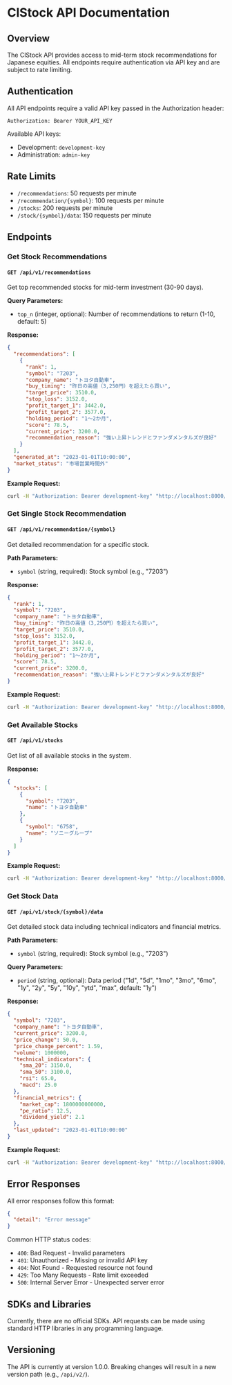 # ClStock API Documentation

## Overview

The ClStock API provides access to mid-term stock recommendations for Japanese equities. All endpoints require authentication via API key and are subject to rate limiting.

## Authentication

All API endpoints require a valid API key passed in the Authorization header:

```
Authorization: Bearer YOUR_API_KEY
```

Available API keys:
- Development: `development-key`
- Administration: `admin-key`

## Rate Limits

- `/recommendations`: 50 requests per minute
- `/recommendation/{symbol}`: 100 requests per minute
- `/stocks`: 200 requests per minute
- `/stock/{symbol}/data`: 150 requests per minute

## Endpoints

### Get Stock Recommendations

#### `GET /api/v1/recommendations`

Get top recommended stocks for mid-term investment (30-90 days).

**Query Parameters:**
- `top_n` (integer, optional): Number of recommendations to return (1-10, default: 5)

**Response:**
```json
{
  "recommendations": [
    {
      "rank": 1,
      "symbol": "7203",
      "company_name": "トヨタ自動車",
      "buy_timing": "昨日の高値（3,250円）を超えたら買い",
      "target_price": 3510.0,
      "stop_loss": 3152.0,
      "profit_target_1": 3442.0,
      "profit_target_2": 3577.0,
      "holding_period": "1～2か月",
      "score": 78.5,
      "current_price": 3200.0,
      "recommendation_reason": "強い上昇トレンドとファンダメンタルズが良好"
    }
  ],
  "generated_at": "2023-01-01T10:00:00",
  "market_status": "市場営業時間外"
}
```

**Example Request:**
```bash
curl -H "Authorization: Bearer development-key" "http://localhost:8000/api/v1/recommendations?top_n=3"
```

### Get Single Stock Recommendation

#### `GET /api/v1/recommendation/{symbol}`

Get detailed recommendation for a specific stock.

**Path Parameters:**
- `symbol` (string, required): Stock symbol (e.g., "7203")

**Response:**
```json
{
  "rank": 1,
  "symbol": "7203",
  "company_name": "トヨタ自動車",
  "buy_timing": "昨日の高値（3,250円）を超えたら買い",
  "target_price": 3510.0,
  "stop_loss": 3152.0,
  "profit_target_1": 3442.0,
  "profit_target_2": 3577.0,
  "holding_period": "1～2か月",
  "score": 78.5,
  "current_price": 3200.0,
  "recommendation_reason": "強い上昇トレンドとファンダメンタルズが良好"
}
```

**Example Request:**
```bash
curl -H "Authorization: Bearer development-key" "http://localhost:8000/api/v1/recommendation/7203"
```

### Get Available Stocks

#### `GET /api/v1/stocks`

Get list of all available stocks in the system.

**Response:**
```json
{
  "stocks": [
    {
      "symbol": "7203",
      "name": "トヨタ自動車"
    },
    {
      "symbol": "6758",
      "name": "ソニーグループ"
    }
  ]
}
```

**Example Request:**
```bash
curl -H "Authorization: Bearer development-key" "http://localhost:8000/api/v1/stocks"
```

### Get Stock Data

#### `GET /api/v1/stock/{symbol}/data`

Get detailed stock data including technical indicators and financial metrics.

**Path Parameters:**
- `symbol` (string, required): Stock symbol (e.g., "7203")

**Query Parameters:**
- `period` (string, optional): Data period ("1d", "5d", "1mo", "3mo", "6mo", "1y", "2y", "5y", "10y", "ytd", "max", default: "1y")

**Response:**
```json
{
  "symbol": "7203",
  "company_name": "トヨタ自動車",
  "current_price": 3200.0,
  "price_change": 50.0,
  "price_change_percent": 1.59,
  "volume": 1000000,
  "technical_indicators": {
    "sma_20": 3150.0,
    "sma_50": 3100.0,
    "rsi": 65.0,
    "macd": 25.0
  },
  "financial_metrics": {
    "market_cap": 1800000000000,
    "pe_ratio": 12.5,
    "dividend_yield": 2.1
  },
  "last_updated": "2023-01-01T10:00:00"
}
```

**Example Request:**
```bash
curl -H "Authorization: Bearer development-key" "http://localhost:8000/api/v1/stock/7203/data?period=6mo"
```

## Error Responses

All error responses follow this format:

```json
{
  "detail": "Error message"
}
```

Common HTTP status codes:
- `400`: Bad Request - Invalid parameters
- `401`: Unauthorized - Missing or invalid API key
- `404`: Not Found - Requested resource not found
- `429`: Too Many Requests - Rate limit exceeded
- `500`: Internal Server Error - Unexpected server error

## SDKs and Libraries

Currently, there are no official SDKs. API requests can be made using standard HTTP libraries in any programming language.

## Versioning

The API is currently at version 1.0.0. Breaking changes will result in a new version path (e.g., `/api/v2/`).